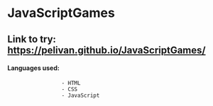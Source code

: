 # JavaScriptGames

## Link to try: https://pelivan.github.io/JavaScriptGames/

#### Languages used: 
                     - HTML
                     - CSS
                     - JavaScript
